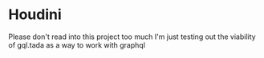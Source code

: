 # Houdini

Please don't read into this project too much
I'm just testing out the viability of gql.tada
as a way to work with graphql